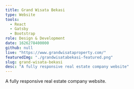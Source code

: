 ```yaml
---
title: Grand Wisata Bekasi
type: Website
tools:
  - React
  - Gatsby
  - Bootstrap
role: Design & Development
date: 1626278400000
github: null
live: "https://www.grandwisataproperty.com/"
featuredImg: "./grandwisatabekasi-featured.png"
slug: grand-wisata-bekasi
desc: "A fully responsive real estate company website"
---
```


A fully responsive real estate company website.
